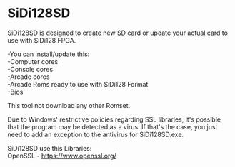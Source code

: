 # SiDi128SD
SiDi128SD is designed to create new SD card or update your actual card to use with SiDi128 FPGA.  

-You can install/update this:  
-Computer cores  
-Console cores  
-Arcade cores  
-Arcade Roms ready to use with SiDi128 Format  
-Bios  

This tool not download any other Romset.  

Due to Windows' restrictive policies regarding SSL libraries, it's possible that the program may be detected as a virus. If that's the case, you just need to add an exception to the antivirus for SiDi128SD.exe.  

SiDi128SD use this Libraries:  
OpenSSL - https://www.openssl.org/

